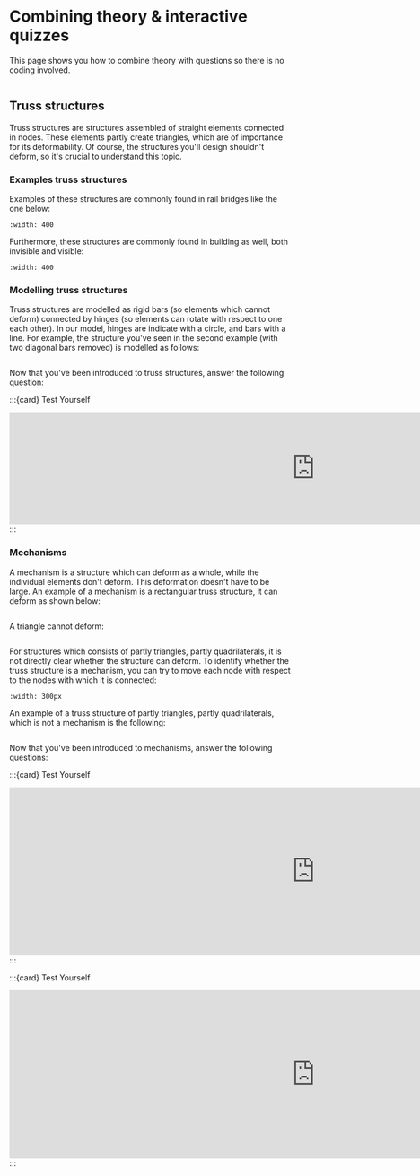 # Combining theory & interactive quizzes

This page shows you how to combine theory with questions so there is no coding involved.

```{index} Truss structures
```
## Truss structures

Truss structures are structures assembled of straight elements connected in nodes. These elements partly create triangles, which are of importance for its deformability. Of course, the structures you'll design shouldn't deform, so it's crucial to understand this topic.

### Examples truss structures
Examples of these structures are commonly found in rail bridges like the one below:

```{figure} theory_questions_images/pic0.jpg
:width: 400
```
Furthermore, these structures are commonly found in building as well, both invisible and visible:

```{figure} theory_questions_images/pic1.jpg
:width: 400
```

### Modelling truss structures
Truss structures are modelled as rigid bars (so elements which cannot deform) connected by hinges (so elements can rotate with respect to one each other). In our model, hinges are indicate with a circle, and bars with a line. For example, the structure you've seen in the second example (with two diagonal bars removed) is modelled as follows:

```{figure} theory_questions_images/Truss1.svg
```

Now that you've been introduced to truss structures, answer the following question:

:::{card} Test Yourself
<iframe src="https://tudelft.h5p.com/content/1291910926067816717/embed" aria-label="Modelling truss structures" width="1088" height="200" frameborder="0" allowfullscreen="allowfullscreen" allow="autoplay *; geolocation *; microphone *; camera *; midi *; encrypted-media *"></iframe><script src="https://tudelft.h5p.com/js/h5p-resizer.js" charset="UTF-8"></script>
:::

### Mechanisms
A mechanism is a structure which can deform as a whole, while the individual elements don't deform. This deformation doesn't have to be large. An example of a mechanism is a rectangular truss structure, it can deform as shown below:
```{figure} theory_questions_images/rectangle.svg
```
A triangle cannot deform:
```{figure} theory_questions_images/triangle.svg
```
For structures which consists of partly triangles, partly quadrilaterals, it is not directly clear whether the structure can deform. To identify whether the truss structure is a mechanism, you can try to move each node with respect to the nodes with which it is connected:

```{figure} theory_questions_images/gifje.gif
:width: 300px
```
An example of a truss structure of partly triangles, partly quadrilaterals, which is not a mechanism is the following:
```{figure} theory_questions_images/structure3.svg
```
Now that you've been introduced to mechanisms, answer the following questions:

:::{card} Test Yourself
<iframe src="https://tudelft.h5p.com/content/1291910957230324507/embed" aria-label="Truss structures and mechanism" width="1088" height="300  " frameborder="0" allowfullscreen="allowfullscreen" allow="autoplay *; geolocation *; microphone *; camera *; midi *; encrypted-media *"></iframe><script src="https://tudelft.h5p.com/js/h5p-resizer.js" charset="UTF-8"></script>
:::

:::{card} Test Yourself
<iframe src="https://tudelft.h5p.com/content/1291910962551764997/embed" aria-label="Truss structures and mechanims 2" width="1088" height="300" frameborder="0" allowfullscreen="allowfullscreen" allow="autoplay *; geolocation *; microphone *; camera *; midi *; encrypted-media *"></iframe><script src="https://tudelft.h5p.com/js/h5p-resizer.js" charset="UTF-8"></script>
:::